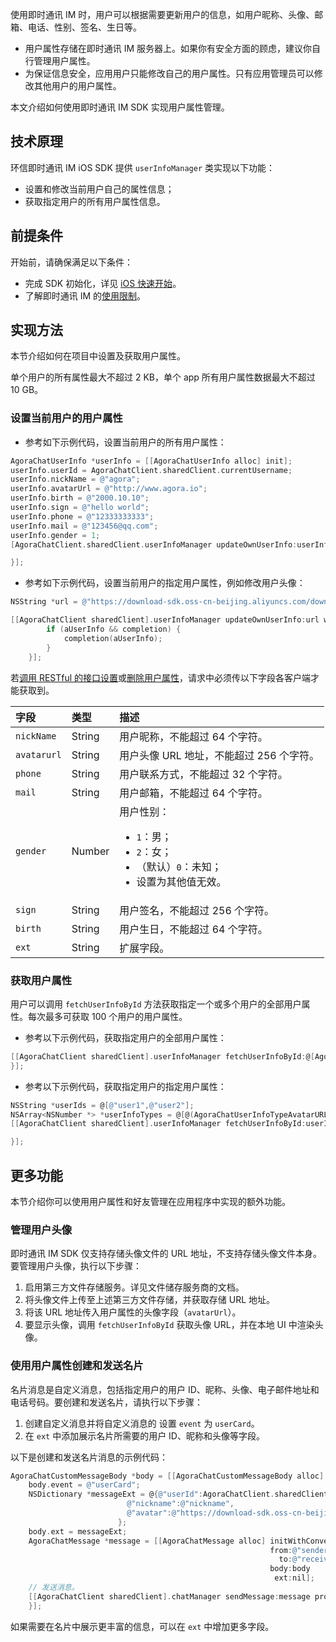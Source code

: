 使用即时通讯 IM 时，用户可以根据需要更新用户的信息，如用户昵称、头像、邮箱、电话、性别、签名、生日等。

- 用户属性存储在即时通讯 IM 服务器上。如果你有安全方面的顾虑，建议你自行管理用户属性。
- 为保证信息安全，应用用户只能修改自己的用户属性。只有应用管理员可以修改其他用户的用户属性。

本文介绍如何使用即时通讯 IM SDK 实现用户属性管理。

## 技术原理

环信即时通讯 IM iOS SDK 提供 `userInfoManager` 类实现以下功能：

- 设置和修改当前用户自己的属性信息；
- 获取指定用户的所有用户属性信息。

## 前提条件

开始前，请确保满足以下条件：

- 完成 SDK 初始化，详见 [iOS 快速开始](./agora_chat_get_started_ios)。
- 了解即时通讯 IM 的[使用限制](./agora_chat_limitation)。

## 实现方法

本节介绍如何在项目中设置及获取用户属性。

<div class="alert note">单个用户的所有属性最大不超过 2 KB，单个 app 所有用户属性数据最大不超过 10 GB。</div>

### 设置当前用户的用户属性

- 参考如下示例代码，设置当前用户的所有用户属性：

```objective-c
AgoraChatUserInfo *userInfo = [[AgoraChatUserInfo alloc] init];
userInfo.userId = AgoraChatClient.sharedClient.currentUsername;
userInfo.nickName = @"agora";
userInfo.avatarUrl = @"http://www.agora.io";
userInfo.birth = @"2000.10.10";
userInfo.sign = @"hello world";
userInfo.phone = @"12333333333";
userInfo.mail = @"123456@qq.com";
userInfo.gender = 1;
[AgoraChatClient.sharedClient.userInfoManager updateOwnUserInfo:userInfo completion:^(AgoraChatUserInfo *aUserInfo, AgoraChatError *aError)

}];
```

- 参考如下示例代码，设置当前用户的指定用户属性，例如修改用户头像：

```objective-c
NSString *url = @"https://download-sdk.oss-cn-beijing.aliyuncs.com/downloads/IMDemo/avatar/Image1.png";

[[AgoraChatClient sharedClient].userInfoManager updateOwnUserInfo:url withType:AgoraChatUserInfoTypeAvatarURL completion:^(AgoraChatUserInfo *aUserInfo, AgoraChatError *aError) {
        if (aUserInfo && completion) {
            completion(aUserInfo);
        }
    }];
```

若[调用 RESTful 的接口设置](./agora_chat_restful_user_attributes#设置用户属性)或[删除用户属性](./agora_chat_restful_user_attributes#删除用户属性)，请求中必须传以下字段各客户端才能获取到。

| 字段        | 类型   | 描述                                                         |
| :---------- | :----- | :----------------------------------------------------------- |
| `nickName`  | String | 用户昵称，不能超过 64 个字符。                                 |
| `avatarurl` | String | 用户头像 URL 地址，不能超过 256 个字符。                       |
| `phone`     | String | 用户联系方式，不能超过 32 个字符。                             |
| `mail`      | String | 用户邮箱，不能超过 64 个字符。                                 |
| `gender`    | Number | 用户性别：<ul><li> `1`：男；</li><li>`2`：女；</li><li>（默认）`0`：未知；</li><li>设置为其他值无效。</li></ul>|
| `sign`      | String | 用户签名，不能超过 256 个字符。                                |
| `birth`     | String | 用户生日，不能超过 64 个字符。                                 |
| `ext`       | String | 扩展字段。                                                   |

### 获取用户属性

用户可以调用 `fetchUserInfoById` 方法获取指定一个或多个用户的全部用户属性。每次最多可获取 100 个用户的用户属性。

- 参考以下示例代码，获取指定用户的全部用户属性：

```objective-c
[[AgoraChatClient sharedClient].userInfoManager fetchUserInfoById:@[AgoraChatClient.sharedClient.currentUsername]         completion:^(NSDictionary *aUserDatas, AgoraChatError *aError) {
}];
```

- 参考以下示例代码，获取指定用户的指定用户属性：

```objectivec
NSString *userIds = @[@"user1",@"user2"];
NSArray<NSNumber *> *userInfoTypes = @[@(AgoraChatUserInfoTypeAvatarURL),@(AgoraChatUserInfoTypePhone),@(AgoraChatUserInfoTypeMail)];
[[AgoraChatClient sharedClient].userInfoManager fetchUserInfoById:userIds type:userInfoTypes completion:^(NSDictionary *aUserDatas, AgoraChatError *aError) {

}];
```

## 更多功能

本节介绍你可以使用用户属性和好友管理在应用程序中实现的额外功能。

### 管理用户头像

即时通讯 IM SDK 仅支持存储头像文件的 URL 地址，不支持存储头像文件本身。要管理用户头像，执行以下步骤：

1. 启用第三方文件存储服务。详见文件储存服务商的文档。
2. 将头像文件上传至上述第三方文件存储，并获取存储 URL 地址。
3. 将该 URL 地址传入用户属性的头像字段（`avatarUrl`）。
4. 要显示头像，调用 `fetchUserInfoById` 获取头像 URL，并在本地 UI 中渲染头像。

### 使用用户属性创建和发送名片

名片消息是自定义消息，包括指定用户的用户 ID、昵称、头像、电子邮件地址和电话号码。要创建和发送名片，请执行以下步骤：

1. 创建自定义消息并将自定义消息的 设置 `event` 为 `userCard`。
2. 在 `ext` 中添加展示名片所需要的用户 ID、昵称和头像等字段。

以下是创建和发送名片消息的示例代码：

```objective-c
AgoraChatCustomMessageBody *body = [[AgoraChatCustomMessageBody alloc] init];
    body.event = @"userCard";
    NSDictionary *messageExt = @{@"userId":AgoraChatClient.sharedClient.currentUsername,
                          @"nickname":@"nickname",
                          @"avatar":@"https://download-sdk.oss-cn-beijing.aliyuncs.com/downloads/IMDemo/avatar/Image1.png"
                        };
    body.ext = messageExt;
    AgoraChatMessage *message = [[AgoraChatMessage alloc] initWithConversationID:@"conversationID"
                                                          from:@"sender"
                                                            to:@"receiver"
                                                          body:body
                                                           ext:nil];
    // 发送消息。
    [[AgoraChatClient sharedClient].chatManager sendMessage:message progress:nil completion:^(AgoraChatMessage *message, AgoraChatError *error) {
    }];
```

如果需要在名片中展示更丰富的信息，可以在 `ext` 中增加更多字段。